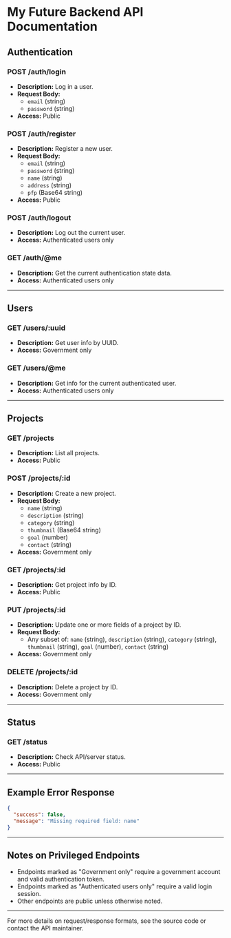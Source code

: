 # My Future Backend API Documentation

## Authentication

### POST /auth/login
- **Description:** Log in a user.
- **Request Body:**
  - `email` (string)
  - `password` (string)
- **Access:** Public

### POST /auth/register
- **Description:** Register a new user.
- **Request Body:**
  - `email` (string)
  - `password` (string)
  - `name` (string)
  - `address` (string)
  - `pfp` (Base64 string)
- **Access:** Public

### POST /auth/logout
- **Description:** Log out the current user.
- **Access:** Authenticated users only

### GET /auth/@me
- **Description:** Get the current authentication state data.
- **Access:** Authenticated users only

---

## Users

### GET /users/:uuid
- **Description:** Get user info by UUID.
- **Access:** Government only

### GET /users/@me
- **Description:** Get info for the current authenticated user.
- **Access:** Authenticated users only

---

## Projects

### GET /projects
- **Description:** List all projects.
- **Access:** Public

### POST /projects/:id
- **Description:** Create a new project.
- **Request Body:**
  - `name` (string)
  - `description` (string)
  - `category` (string)
  - `thumbnail` (Base64 string)
  - `goal` (number)
  - `contact` (string)
- **Access:** Government only

### GET /projects/:id
- **Description:** Get project info by ID.
- **Access:** Public

### PUT /projects/:id
- **Description:** Update one or more fields of a project by ID.
- **Request Body:**
  - Any subset of: `name` (string), `description` (string), `category` (string), `thumbnail` (string), `goal` (number), `contact` (string)
- **Access:** Government only

### DELETE /projects/:id
- **Description:** Delete a project by ID.
- **Access:** Government only

---

## Status

### GET /status
- **Description:** Check API/server status.
- **Access:** Public

---

## Example Error Response
```json
{
  "success": false,
  "message": "Missing required field: name"
}
```

---

## Notes on Privileged Endpoints
- Endpoints marked as "Government only" require a government account and valid authentication token.
- Endpoints marked as "Authenticated users only" require a valid login session.
- Other endpoints are public unless otherwise noted.

---

For more details on request/response formats, see the source code or contact the API maintainer.

